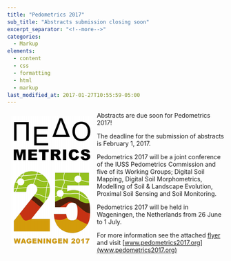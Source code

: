 ```yaml
---
title: "Pedometrics 2017"
sub_title: "Abstracts submission closing soon"
excerpt_separator: "<!--more-->"
categories:
  - Markup
elements:
  - content
  - css
  - formatting
  - html
  - markup
last_modified_at: 2017-01-27T10:55:59-05:00
---
```


<img style="float: left; padding: 10px 10px 10px 10px;" src="/assets/images/pedometrics2017-188x300.png">

Abstracts are due soon for Pedometrics 2017!

The deadline for the submission of abstracts is February 1, 2017.

Pedometrics 2017 will be a joint conference of the IUSS Pedometrics Commission and five of its Working Groups; Digital Soil Mapping, Digital Soil Morphometrics, Modelling of Soil & Landscape Evolution, Proximal Soil Sensing and Soil Monitoring.

Pedometrics 2017 will be held in Wageningen, the Netherlands from 26 June to 1 July.

For more information see the attached [flyer](/assets/pdf/Wageningen2017_flyer.pdf) and visit [www.pedometrics2017.org](www.pedometrics2017.org)
